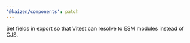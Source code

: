 ```yaml
---
'@kaizen/components': patch
---
```


Set fields in export so that Vitest can resolve to ESM modules instead of CJS.
